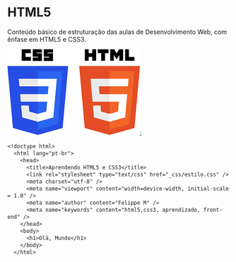 # HTML5
Conteúdo básico de estruturação das aulas de Desenvolvimento Web, com ênfase em HTML5 e CSS3.

![img](https://github.com/hochiminh1996/html5/blob/master/_img/html_css.png);
```
<!doctype html>
  <html lang="pt-br">
    <head>
      <title>Aprendendo HTML5 e CSS3</title>
      <link rel="stylesheet" type="text/css" href="_css/estilo.css" />
      <meta charset="utf-8" />
      <meta name="viewport" content="width=device-width, initial-scale = 1.0" />
      <meta name="author" content="Felippe M" />
      <meta name="keywords" content="html5,css3, aprendizado, front-end" />
    </head>
    <body>
      <h1>Olá, Mundo</h1>
    </body>
  </html>  
  
```

